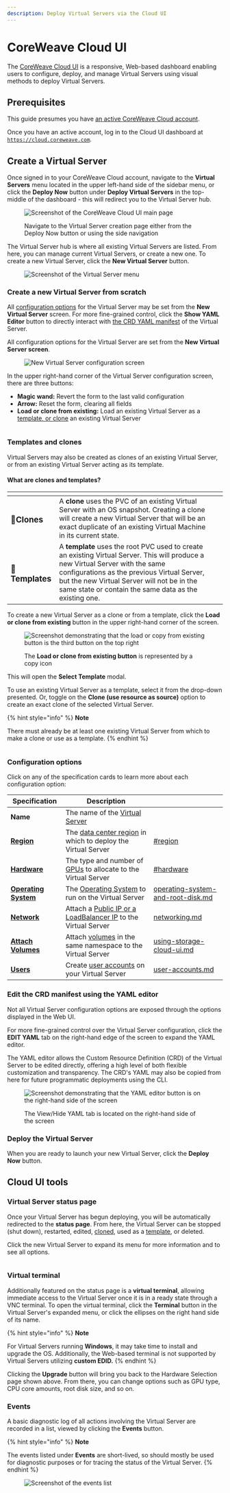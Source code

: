 ```yaml
---
description: Deploy Virtual Servers via the Cloud UI
---
```


# CoreWeave Cloud UI

The [CoreWeave Cloud UI](https://apps.coreweave.com/) is a responsive, Web-based dashboard enabling users to configure, deploy, and manage Virtual Servers using visual methods to deploy Virtual Servers.

## Prerequisites

This guide presumes you have [an active CoreWeave Cloud account](../../docs/coreweave-kubernetes/getting-started.md#create-an-account).

Once you have an active account, log in to the Cloud UI dashboard at [`https://cloud.coreweave.com`](https://cloud.coreweave.com).

## Create a Virtual Server

Once signed in to your CoreWeave Cloud account, navigate to the **Virtual Servers** menu located in the upper left-hand side of the sidebar menu, or click the **Deploy Now** button under **Deploy Virtual Servers** in the top-middle of the dashboard - this will redirect you to the Virtual Server hub.

<figure><img src="../../docs/.gitbook/assets/image (45).png" alt="Screenshot of the CoreWeave Cloud UI main page"><figcaption><p>Navigate to the Virtual Server creation page either from the Deploy Now button or using the side navigation</p></figcaption></figure>

The Virtual Server hub is where all existing Virtual Servers are listed. From here, you can manage current Virtual Servers, or create a new one. To create a new Virtual Server, click the **New Virtual Server** button.

<figure><img src="../../docs/.gitbook/assets/image (59).png" alt="Screenshot of the Virtual Server menu"><figcaption></figcaption></figure>

### Create a new Virtual Server from scratch

All [configuration options](coreweave-apps.md#configuration-options) for the Virtual Server may be set from the **New Virtual Server** screen. For more fine-grained control, click the **Show YAML Editor** button to directly interact with [the CRD YAML manifest](coreweave-apps.md#edit-the-crd-manifest-using-the-yaml-editor) of the Virtual Server.

All configuration options for the Virtual Server are set from the **New Virtual Server screen**.

<figure><img src="../../docs/.gitbook/assets/image (41).png" alt="New Virtual Server configuration screen"><figcaption></figcaption></figure>

In the upper right-hand corner of the Virtual Server configuration screen, there are three buttons:

* **Magic wand:** Revert the form to the last valid configuration
* **Arrow:** Reset the form, clearing all fields
* **Load or clone from existing:** Load an existing Virtual Server as a [template, or clone](coreweave-apps.md#templates-and-clones) an existing Virtual Server

<figure><img src="../../docs/.gitbook/assets/image (27).png" alt=""><figcaption></figcaption></figure>

### Templates and clones

Virtual Servers may also be created as clones of an existing Virtual Server, or from an existing Virtual Server acting as its template.

#### **What are clones and templates?**

<table data-card-size="large" data-view="cards"><thead><tr><th></th><th></th><th data-hidden></th></tr></thead><tbody><tr><td><h3><span data-gb-custom-inline data-tag="emoji" data-code="1f46d">👭</span><strong>Clones</strong></h3></td><td>A <strong>clone</strong> uses the PVC of an existing Virtual Server with an OS snapshot. Creating a clone will create a new Virtual Server that will be an exact duplicate of an existing Virtual Machine in its current state.</td><td></td></tr><tr><td><h3><span data-gb-custom-inline data-tag="emoji" data-code="1f4dd">📝</span> <strong>Templates</strong></h3></td><td>A <strong>template</strong> uses the root PVC used to create an existing Virtual Server. This will produce a new Virtual Server with the same configurations as the previous Virtual Server, but the new Virtual Server will not be in the same state or contain the same data as the existing one.</td><td></td></tr></tbody></table>

To create a new Virtual Server as a clone or from a template, click the **Load or clone from existing** button in the upper right-hand corner of the screen.

<figure><img src="../../docs/.gitbook/assets/image (76).png" alt="Screenshot demonstrating that the load or copy from existing button is the third button on the top right"><figcaption><p>The <strong>Load or clone from existing button</strong> is represented by a copy icon</p></figcaption></figure>

This will open the **Select Template** modal.

To use an existing Virtual Server as a template, select it from the drop-down presented. Or, toggle on the **Clone (use resource as source)** option to create an exact clone of the selected Virtual Server.

{% hint style="info" %}
**Note**

There must already be at least one existing Virtual Server from which to make a clone or use as a template.
{% endhint %}

<figure><img src="../../docs/.gitbook/assets/image (87).png" alt=""><figcaption></figcaption></figure>

### Configuration options

Click on any of the specification cards to learn more about each configuration option:

<table data-card-size="large" data-view="cards"><thead><tr><th>Specification</th><th>Description</th><th data-hidden data-card-target data-type="content-ref"></th></tr></thead><tbody><tr><td><strong>Name</strong></td><td>The name of the <a href="../getting-started.md">Virtual Server</a></td><td></td></tr><tr><td><a href="../../docs/virtual-servers/virtual-server-configuration-options/region-hardware-and-firmware.md#region"><strong>Region</strong></a></td><td>The <a href="../../docs/data-center-regions.md">data center region</a> in which to deploy the Virtual Server</td><td><a href="../../docs/virtual-servers/virtual-server-configuration-options/region-hardware-and-firmware.md#region">#region</a></td></tr><tr><td><a href="../../docs/virtual-servers/virtual-server-configuration-options/region-hardware-and-firmware.md#hardware"><strong>Hardware</strong></a></td><td>The type and number of <a href="../../coreweave-kubernetes/node-types.md">GPUs</a> to allocate to the Virtual Server</td><td><a href="../../docs/virtual-servers/virtual-server-configuration-options/region-hardware-and-firmware.md#hardware">#hardware</a></td></tr><tr><td><a href="../../docs/virtual-servers/virtual-server-configuration-options/operating-system-and-root-disk.md"><strong>Operating System</strong></a></td><td>The <a href="../../docs/virtual-servers/virtual-server-configuration-options/operating-system-and-root-disk.md">Operating System</a> to run on the Virtual Server</td><td><a href="../../docs/virtual-servers/virtual-server-configuration-options/operating-system-and-root-disk.md">operating-system-and-root-disk.md</a></td></tr><tr><td><a href="../../docs/virtual-servers/virtual-server-configuration-options/networking.md"><strong>Network</strong></a></td><td>Attach a <a href="../../docs/virtual-servers/virtual-server-configuration-options/networking.md">Public IP or a LoadBalancer IP</a> to the Virtual Server</td><td><a href="../../docs/virtual-servers/virtual-server-configuration-options/networking.md">networking.md</a></td></tr><tr><td><a href="../../docs/virtual-servers/virtual-server-configuration-options/storage.md"><strong>Attach Volumes</strong></a></td><td>Attach <a href="../../docs/virtual-servers/virtual-server-configuration-options/storage.md#attach-a-storage-volume">volumes</a> in the same namespace to the Virtual Server</td><td><a href="../../docs/storage/storage/using-storage-cloud-ui.md">using-storage-cloud-ui.md</a></td></tr><tr><td><a href="../../docs/virtual-servers/virtual-server-configuration-options/user-accounts.md"><strong>Users</strong></a></td><td>Create <a href="../../docs/virtual-servers/virtual-server-configuration-options/user-accounts.md">user accounts</a> on your Virtual Server</td><td><a href="../../docs/virtual-servers/virtual-server-configuration-options/user-accounts.md">user-accounts.md</a></td></tr></tbody></table>

### Edit the CRD manifest using the YAML editor

Not all Virtual Server configuration options are exposed through the options displayed in the Web UI.

For more fine-grained control over the Virtual Server configuration, click the **EDIT YAML** tab on the right-hand edge of the screen to expand the YAML editor.

The YAML editor allows the Custom Resource Definition (CRD) of the Virtual Server to be edited directly, offering a high level of both flexible customization and transparency. The CRD's YAML may also be copied from here for future programmatic deployments using the CLI.

<figure><img src="../../docs/.gitbook/assets/image (72).png" alt="Screenshot demonstrating that the YAML editor button is on the right-hand side of the screen"><figcaption><p>The View/Hide YAML tab is located on the right-hand side of the screen</p></figcaption></figure>

### Deploy the Virtual Server

When you are ready to launch your new Virtual Server, click the **Deploy Now** button.

## Cloud UI tools

### Virtual Server status page

Once your Virtual Server has begun deploying, you will be automatically redirected to the **status page**. From here, the Virtual Server can be stopped (shut down), restarted, edited, [cloned](coreweave-apps.md#templates-and-clones), used as a [template](coreweave-apps.md#templates-and-clones), or deleted.

Click the new Virtual Server to expand its menu for more information and to see all options.

<figure><img src="../../docs/.gitbook/assets/image (67).png" alt=""><figcaption></figcaption></figure>

### Virtual terminal

Additionally featured on the status page is a **virtual terminal**, allowing immediate access to the Virtual Server once it is in a ready state through a VNC terminal. To open the virtual terminal, click the **Terminal** button in the Virtual Server's expanded menu, or click the ellipses on the right hand side of its name.

{% hint style="info" %}
**Note**

For Virtual Servers running **Windows**, it may take time to install and upgrade the OS. Additionally, the Web-based terminal is not supported by Virtual Servers utilizing **custom EDID.**
{% endhint %}

Clicking the **Upgrade** button will bring you back to the Hardware Selection page shown above. From there, you can change options such as GPU type, CPU core amounts, root disk size, and so on.

### Events

A basic diagnostic log of all actions involving the Virtual Server are recorded in a list, viewed by clicking the **Events** button.

{% hint style="info" %}
**Note**

The events listed under **Events** are short-lived, so should mostly be used for diagnostic purposes or for tracing the status of the Virtual Server.
{% endhint %}

<figure><img src="../../docs/.gitbook/assets/image (48).png" alt="Screenshot of the events list"><figcaption></figcaption></figure>
